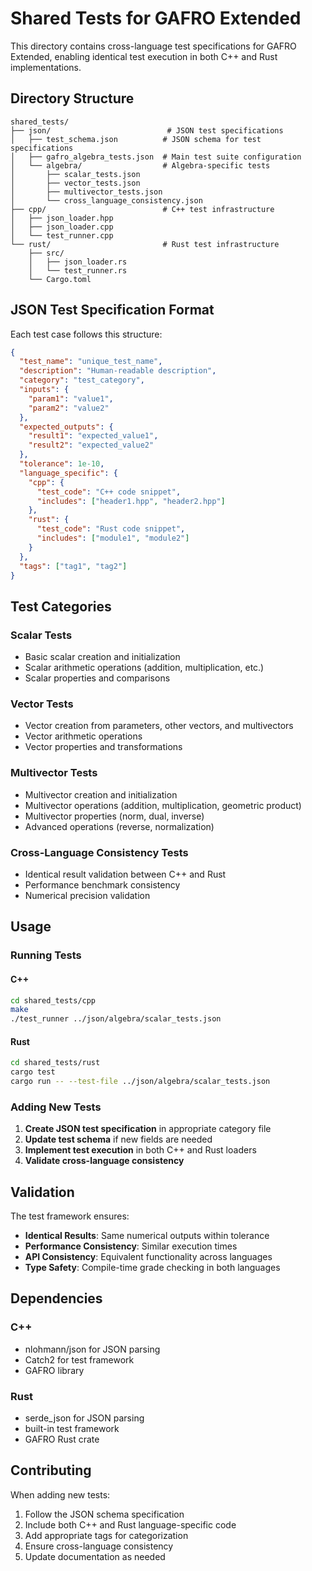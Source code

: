 # Shared Tests for GAFRO Extended

This directory contains cross-language test specifications for GAFRO Extended, enabling identical test execution in both C++ and Rust implementations.

## Directory Structure

```
shared_tests/
├── json/                          # JSON test specifications
│   ├── test_schema.json          # JSON schema for test specifications
│   ├── gafro_algebra_tests.json  # Main test suite configuration
│   └── algebra/                  # Algebra-specific tests
│       ├── scalar_tests.json
│       ├── vector_tests.json
│       ├── multivector_tests.json
│       └── cross_language_consistency.json
├── cpp/                          # C++ test infrastructure
│   ├── json_loader.hpp
│   ├── json_loader.cpp
│   └── test_runner.cpp
└── rust/                         # Rust test infrastructure
    ├── src/
    │   ├── json_loader.rs
    │   └── test_runner.rs
    └── Cargo.toml
```

## JSON Test Specification Format

Each test case follows this structure:

```json
{
  "test_name": "unique_test_name",
  "description": "Human-readable description",
  "category": "test_category",
  "inputs": {
    "param1": "value1",
    "param2": "value2"
  },
  "expected_outputs": {
    "result1": "expected_value1",
    "result2": "expected_value2"
  },
  "tolerance": 1e-10,
  "language_specific": {
    "cpp": {
      "test_code": "C++ code snippet",
      "includes": ["header1.hpp", "header2.hpp"]
    },
    "rust": {
      "test_code": "Rust code snippet",
      "includes": ["module1", "module2"]
    }
  },
  "tags": ["tag1", "tag2"]
}
```

## Test Categories

### Scalar Tests
- Basic scalar creation and initialization
- Scalar arithmetic operations (addition, multiplication, etc.)
- Scalar properties and comparisons

### Vector Tests
- Vector creation from parameters, other vectors, and multivectors
- Vector arithmetic operations
- Vector properties and transformations

### Multivector Tests
- Multivector creation and initialization
- Multivector operations (addition, multiplication, geometric product)
- Multivector properties (norm, dual, inverse)
- Advanced operations (reverse, normalization)

### Cross-Language Consistency Tests
- Identical result validation between C++ and Rust
- Performance benchmark consistency
- Numerical precision validation

## Usage

### Running Tests

#### C++
```bash
cd shared_tests/cpp
make
./test_runner ../json/algebra/scalar_tests.json
```

#### Rust
```bash
cd shared_tests/rust
cargo test
cargo run -- --test-file ../json/algebra/scalar_tests.json
```

### Adding New Tests

1. **Create JSON test specification** in appropriate category file
2. **Update test schema** if new fields are needed
3. **Implement test execution** in both C++ and Rust loaders
4. **Validate cross-language consistency**

## Validation

The test framework ensures:
- **Identical Results**: Same numerical outputs within tolerance
- **Performance Consistency**: Similar execution times
- **API Consistency**: Equivalent functionality across languages
- **Type Safety**: Compile-time grade checking in both languages

## Dependencies

### C++
- nlohmann/json for JSON parsing
- Catch2 for test framework
- GAFRO library

### Rust
- serde_json for JSON parsing
- built-in test framework
- GAFRO Rust crate

## Contributing

When adding new tests:
1. Follow the JSON schema specification
2. Include both C++ and Rust language-specific code
3. Add appropriate tags for categorization
4. Ensure cross-language consistency
5. Update documentation as needed
